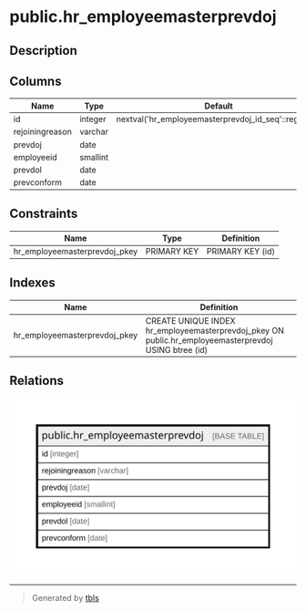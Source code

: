 # public.hr_employeemasterprevdoj

## Description

## Columns

| Name | Type | Default | Nullable | Children | Parents | Comment |
| ---- | ---- | ------- | -------- | -------- | ------- | ------- |
| id | integer | nextval('hr_employeemasterprevdoj_id_seq'::regclass) | false |  |  |  |
| rejoiningreason | varchar |  | true |  |  |  |
| prevdoj | date |  | true |  |  |  |
| employeeid | smallint |  | true |  |  |  |
| prevdol | date |  | true |  |  |  |
| prevconform | date |  | true |  |  |  |

## Constraints

| Name | Type | Definition |
| ---- | ---- | ---------- |
| hr_employeemasterprevdoj_pkey | PRIMARY KEY | PRIMARY KEY (id) |

## Indexes

| Name | Definition |
| ---- | ---------- |
| hr_employeemasterprevdoj_pkey | CREATE UNIQUE INDEX hr_employeemasterprevdoj_pkey ON public.hr_employeemasterprevdoj USING btree (id) |

## Relations

![er](public.hr_employeemasterprevdoj.svg)

---

> Generated by [tbls](https://github.com/k1LoW/tbls)
